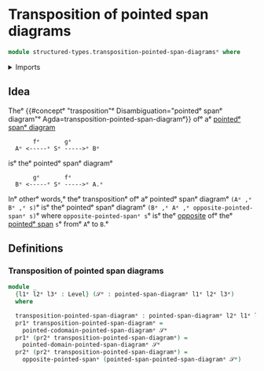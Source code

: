 # Transposition of pointed span diagrams

```agda
module structured-types.transposition-pointed-span-diagramsᵉ where
```

<details><summary>Imports</summary>

```agda
open import foundation.dependent-pair-typesᵉ
open import foundation.universe-levelsᵉ

open import structured-types.opposite-pointed-spansᵉ
open import structured-types.pointed-span-diagramsᵉ
```

</details>

## Idea

Theᵉ
{{#conceptᵉ "trasposition"ᵉ Disambiguation="pointedᵉ spanᵉ diagram"ᵉ Agda=transposition-pointed-span-diagramᵉ}}
ofᵉ aᵉ [pointedᵉ spanᵉ diagram](structured-types.pointed-span-diagrams.mdᵉ)

```text
       fᵉ       gᵉ
  Aᵉ <-----ᵉ Sᵉ ----->ᵉ Bᵉ
```

isᵉ theᵉ pointedᵉ spanᵉ diagramᵉ

```text
       gᵉ       fᵉ
  Bᵉ <-----ᵉ Sᵉ ----->ᵉ A.ᵉ
```

Inᵉ otherᵉ words,ᵉ theᵉ transpositionᵉ ofᵉ aᵉ pointedᵉ spanᵉ diagramᵉ `(Aᵉ ,ᵉ Bᵉ ,ᵉ s)`ᵉ isᵉ theᵉ
pointedᵉ spanᵉ diagramᵉ `(Bᵉ ,ᵉ Aᵉ ,ᵉ opposite-pointed-spanᵉ s)`ᵉ where
`opposite-pointed-spanᵉ s`ᵉ isᵉ theᵉ
[opposite](structured-types.opposite-pointed-spans.mdᵉ) ofᵉ theᵉ
[pointedᵉ span](structured-types.pointed-spans.mdᵉ) `s`ᵉ fromᵉ `A`ᵉ to `B`.ᵉ

## Definitions

### Transposition of pointed span diagrams

```agda
module _
  {l1ᵉ l2ᵉ l3ᵉ : Level} (𝒮ᵉ : pointed-span-diagramᵉ l1ᵉ l2ᵉ l3ᵉ)
  where

  transposition-pointed-span-diagramᵉ : pointed-span-diagramᵉ l2ᵉ l1ᵉ l3ᵉ
  pr1ᵉ transposition-pointed-span-diagramᵉ =
    pointed-codomain-pointed-span-diagramᵉ 𝒮ᵉ
  pr1ᵉ (pr2ᵉ transposition-pointed-span-diagramᵉ) =
    pointed-domain-pointed-span-diagramᵉ 𝒮ᵉ
  pr2ᵉ (pr2ᵉ transposition-pointed-span-diagramᵉ) =
    opposite-pointed-spanᵉ (pointed-span-pointed-span-diagramᵉ 𝒮ᵉ)
```